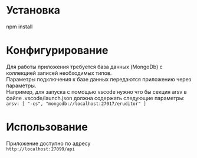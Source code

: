 # Установка

npm install

# Конфигурирование

Для работы приложения требуется база данных (MongoDb) с коллекцией записей необходимых типов.  
Параметры подключения к базе данных передаются приложению через параметры.  
Например, для запуска с помощью vscode нужно что бы секция arsv в файле .vscode/launch.json должна содержать следующие параметры:  
`arsv: [ "-cs", "mongodb://localhost:27017/eruditor" ]`  

# Использование

Приложение доступно по адресу  
`http://localhost:27099/api`